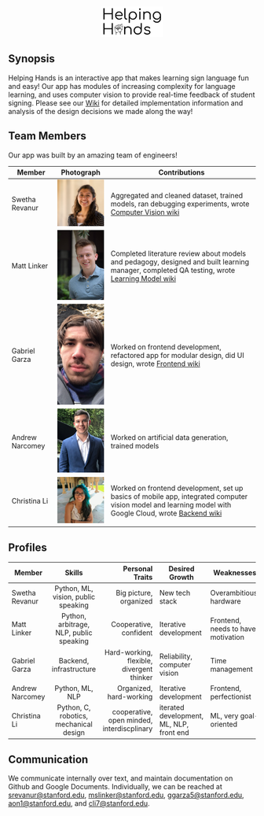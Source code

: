 <p align="center">
<img src="./team_headshots/HelpingHandsLogo.png" width="25%">
</p>

## Synopsis
Helping Hands is an interactive app that makes learning sign language fun and easy! Our app has modules of increasing complexity for language learning, and uses computer vision to provide real-time feedback of student signing. Please see our [Wiki](https://github.com/StanfordCS194/HelpingHands/wiki) for detailed implementation information and analysis of the design decisions we made along the way!

## Team Members
Our app was built by an amazing team of engineers!

Member | Photograph | Contributions
--- | --- | ---
Swetha Revanur | <img src="team_headshots/swetha.png" alt="Swetha Revanur" title="Swetha Revanur" width="150"> | Aggregated and cleaned dataset, trained models, ran debugging experiments, wrote [Computer Vision wiki](https://github.com/StanfordCS194/HelpingHands/wiki/Computer-Vision-Model)
Matt Linker | <img src="team_headshots/matt.jpg" alt="Matt Linker" title="Matt Linker" width="150"> | Completed literature review about models and pedagogy, designed and built learning manager, completed QA testing, wrote [Learning Model wiki](https://github.com/StanfordCS194/HelpingHands/wiki/Learning-Model)
Gabriel Garza | <img src="team_headshots/gabriel.jpeg" alt="Gabriel Garza" title="Gabriel Garza" width="150"> | Worked on frontend development, refactored app for modular design, did UI design, wrote [Frontend wiki](https://github.com/StanfordCS194/HelpingHands/wiki/Mobile-Application) 
Andrew Narcomey | <img src="team_headshots/andrew.jpeg" alt="Andrew Narcomey" title="Andrew Narcomey" width="150"> | Worked on artificial data generation, trained models
Christina Li | <img src="team_headshots/tina.jpg" alt="Christina Li" title="Christina Li" width="150"> | Worked on frontend development, set up basics of mobile app, integrated computer vision model and learning model with Google Cloud, wrote [Backend wiki](https://github.com/StanfordCS194/HelpingHands/wiki/Integration) 

## Profiles
| Member        | Skills           | Personal Traits  | Desired Growth | Weaknesses 
| ------------- |:-------------:| -----:|---|---
| Swetha Revanur | Python, ML, vision, public speaking | Big picture, organized | New tech stack | Overambitious, hardware
| Matt Linker | Python, arbitrage, NLP, public speaking | Cooperative, confident | Iterative development | Frontend, needs to have motivation
| Gabriel Garza | Backend, infrastructure | Hard-working, flexible, divergent thinker | Reliability, computer vision | Time management
| Andrew Narcomey | Python, ML, NLP | Organized, hard-working | Iterative development | Frontend, perfectionist
| Christina Li | Python, C, robotics, mechanical design | cooperative, open minded, interdiscplinary | iterated development, ML, NLP, front end | ML, very goal-oriented

## Communication
We communicate internally over text, and maintain documentation on Github and Google Documents. Individually, we can be reached at srevanur@stanford.edu, mslinker@stanford.edu, ggarza5@stanford.edu, aon1@stanford.edu, and cli7@stanford.edu.
